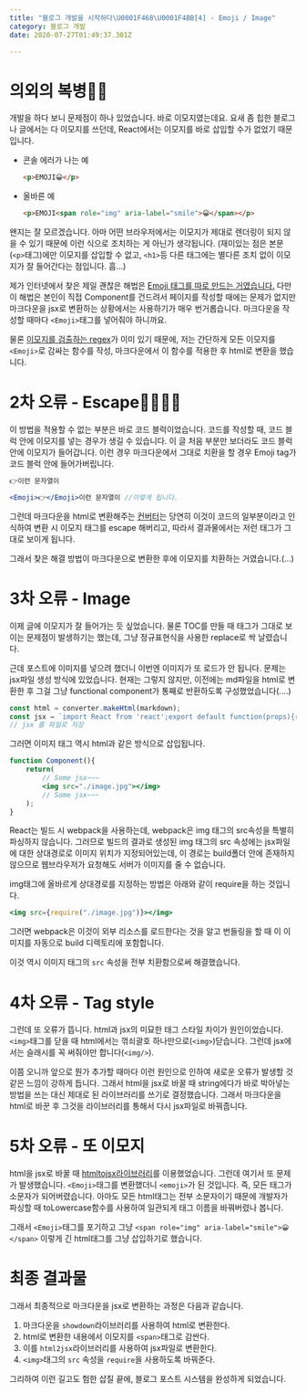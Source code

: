 ```yaml
---
title: "블로그 개발을 시작하다\U0001F468‍\U0001F4BB[4] - Emoji / Image"
category: 블로그 개발
date: 2020-07-27T01:49:37.301Z

---
```


# 의외의 복병💂‍♂️

개발을 하다 보니 문제점이 하나 있었습니다. 바로 이모지였는데요.  요새 좀 힙한 블로그나 글에서는 다 이모지를 쓰던데, React에서는 이모지를 바로 삽입할 수가 없었기 때문입니다. 

- 콘솔 에러가 나는 예

  ```html
  <p>EMOJI😀</p>
  ```

- 올바른 예

  ```html
  <p>EMOJI<span role="img" aria-label="smile">😀</span></p>
  ```

왠지는 잘 모르겠습니다. 아마 어떤 브라우저에서는 이모지가 제대로 렌더링이 되지 않을 수 있기 때문에 이런 식으로 조치하는 게 아닌가 생각됩니다. (재미있는 점은 본문(`<p>`태그)에만 이모지를 삽입할 수 없고, `<h1>`등 다른 태그에는 별다른 조치 없이 이모지가 잘 들어간다는 점입니다. 흠...)

제가 인터넷에서 찾은 제일 괜찮은 해법은 [Emoji 태그를 따로 만드는 거였습니다.](https://medium.com/@seanmcp/%EF%B8%8F-how-to-use-emojis-in-react-d23bbf608bf7) 다만 이 해법은 본인이 직접 Component를 건드려서 페이지를 작성할 때에는 문제가 없지만 마크다운을 jsx로 변환하는 상황에서는 사용하기가 매우 번거롭습니다. 마크다운을 작성할 때마다 `<Emoji>`태그를 넣어줘야 하니까요.

물론 [이모지를 검출하는 regex](https://stackoverflow.com/questions/24840667/what-is-the-regex-to-extract-all-the-emojis-from-a-string)가 이미 있기 때문에, 저는 간단하게 모든 이모지를 `<Emoji>`로 감싸는 함수를 작성, 마크다운에서 이 함수를 적용한 후 html로 변환을 했습니다.

# 2차 오류 - Escape🏃‍♀️🏃‍♂️

이 방법을 적용할 수 없는 부분은 바로 코드 블럭이었습니다. 코드를 작성할 때, 코드 블럭 안에 이모지를 넣는 경우가 생길 수 있습니다. 이 글 처음 부분만 보더라도 코드 블럭 안에 이모지가 들어갑니다. 이런 경우 마크다운에서 그대로 치환을 할 경우 Emoji tag가 코드 블럭 안에 들어가버립니다.

```html
👉이런 문자열이
```

```jsx
<Emoji>👉</Emoji>이런 문자열이 //이렇게 됩니다.
```

그런데 마크다운을 html로 변환해주는 [컨버터](https://www.npmjs.com/package/showdown)는 당연히 이것이 코드의 일부분이라고 인식하여 변환 시 이모지 태그를 escape 해버리고, 따라서 결과물에서는 저런 태그가 그대로 보이게 됩니다.

그래서 찾은 해결 방법이 마크다운으로 변환한 후에 이모지를 치환하는 거였습니다.(...)

# 3차 오류 - Image

이제 글에 이모지가 잘 들어가는 듯 싶었습니다. 물론 TOC를 만들 때 태그가 그대로 보이는 문제점이 발생하기는 했는데, 그냥 정규표현식을 사용한 replace로 싹 날렸습니다.

근데 포스트에 이미지를 넣으려 했더니 이번엔 이미지가 또 로드가 안 됩니다. 문제는 jsx파일 생성 방식에 있었습니다. 현재는 그렇지 않지만, 이전에는 md파일을 html로 변환한 후 그걸 그냥 functional component가 통째로 반환하도록 구성했었습니다(....)

```js
const html = converter.makeHtml(markdown);
const jsx = `import React from 'react';export default function(props){return(<React.Fragment>${html}</React.Fragment>);};`;
// jsx 를 파일로 저장
```

그러면 이미지 태그 역시 html과 같은 방식으로 삽입됩니다.

```jsx
function Component(){
    return(
        // Some jsx~~~
        <img src="./image.jpg"></img>
        // Some jsx~~~
    );
}
```

 React는 빌드 시 webpack을 사용하는데, webpack은 img 태그의 src속성을 특별히 파싱하지 않습니다. 그러므로 빌드의 결과로 생성된 img 태그의 src 속성에는 jsx파일에 대한 상대경로로 이미지 위치가 지정되어있는데, 이 경로는 build폴더 안에 존재하지 않으므로 웹브라우저가 요청해도 서버가 이미지를 줄 수 없습니다.

img태그에 올바르게 상대경로를 지정하는 방법은 아래와 같이 require을 하는 것입니다.

```jsx
<img src={require("./image.jpg")}></img>
```

그러면 webpack은 이것이 외부 리소스를 로드한다는 것을 알고 번들링을 할 때 이 이미지를 자동으로 build 디렉토리에 포함합니다.

이것 역시 이미지 태그의 `src` 속성을 전부 치환함으로써 해결했습니다.

# 4차 오류 - Tag style

그런데 또 오류가 뜹니다. html과 jsx의 미묘한 태그 스타일 차이가 원인이었습니다. `<img>`태그를 닫을 때 html에서는 꺾쇠괄호 하나만으로(`<img>`)닫습니다. 그런데 jsx에서는 슬래시를 꼭 써줘야만 합니다(`<img/>`). 

이쯤 오니까 앞으로 뭔가 추가할 때마다 이런 원인으로 인하여 새로운 오류가 발생할 것 같은 느낌이 강하게 듭니다. 그래서 html을 jsx로 바꿀 때 string에다가 바로 박아넣는 방법을 쓰는 대신 제대로 된 라이브러리를 쓰기로 결정했습니다. 그래서 마크다운을 html로 바꾼 후 그것을 라이브러리를 통해서 다시 jsx파일로 바꿔줍니다.

# 5차 오류 - 또 이모지

html을 jsx로 바꿀 때 [htmltojsx라이브러리](https://www.npmjs.com/package/htmltojsx)를 이용했었습니다. 그런데 여기서 또 문제가 발생했습니다. `<Emoji>`태그를 변환했더니 `<emoji>`가 된 것입니다. 즉, 모든 태그가 소문자가 되어버렸습니다. 아마도 모든 html태그는 전부 소문자이기 때문에 개발자가 파싱할 때 toLowercase함수를 사용하여 일관되게 태그 이름을 바꿔버렸나 봅니다.

그래서 `<Emoji>`태그를 포기하고 그냥 `<span role="img" aria-label="smile">😀</span>` 이렇게 긴 html태그를 그냥 삽입하기로 했습니다.

# 최종 결과물

그래서 최종적으로 마크다운을 jsx로 변환하는 과정은 다음과 같습니다.

1. 마크다운을 `showdown`라이브러리를 사용하여 html로 변환한다.
2. html로 변환한 내용에서 이모지를 `<span>`태그로 감싼다.
3. 이를 `html2jsx`라이브러리를 사용하여 jsx파일로 변환한다.
4. `<img>`태그의 `src` 속성을 `require`을 사용하도록 바꿔준다.

그리하여 이런 길고도 험한 삽질 끝에, 블로그 포스트 시스템을 완성하게 되었습니다.
